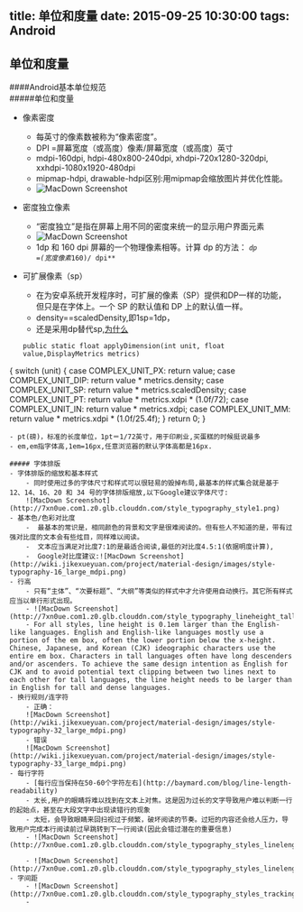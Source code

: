 title: 单位和度量
date: 2015-09-25  10:30:00
tags: Android
---


## 单位和度量 
####Android基本单位规范  
#####单位和度量
- 像素密度
    - 每英寸的像素数被称为“像素密度”。
    - DPI =屏幕宽度（或高度）像素/屏幕宽度（或高度）英寸
    - mdpi-160dpi,
      hdpi-480x800-240dpi,
      xhdpi-720x1280-320dpi,
      xxhdpi-1080x1920-480dpi
    - mipmap-hdpi,
    	drawable-hdpi区别:用mipmap会缩放图片并优化性能。
    - ![MacDown Screenshot](http://www.2cto.com/uploadfile/Collfiles/20150718/2015071808335256.png)
- 密度独立像素
	- “密度独立”是指在屏幕上用不同的密度来统一的显示用户界面元素
	- ![MacDown Screenshot](http://wiki.jikexueyuan.com/project/material-design/images/4_5.png)
	- 1dp 和 160 dpi 屏幕的一个物理像素相等。计算 dp 的方法：
	<code>*dp =(宽度像素*160)/ dpi**</code>
- 可扩展像素（sp）
	- 在为安卓系统开发程序时，可扩展的像素（SP）提供和DP一样的功能，但只是在字体上。一个 SP 的默认值和 DP 上的默认值一样。
	- density==scaledDensity,即1sp=1dp，
	- 还是采用dp替代sp,[为什么](http://www.oschina.net/question/272860_70761)

	```
	public static float applyDimension(int unit, float value,DisplayMetrics metrics)
{
    switch (unit) {
    case COMPLEX_UNIT_PX:
        return value;
    case COMPLEX_UNIT_DIP:
        return value * metrics.density;
    case COMPLEX_UNIT_SP:
        return value * metrics.scaledDensity;
    case COMPLEX_UNIT_PT:
        return value * metrics.xdpi * (1.0f/72);
    case COMPLEX_UNIT_IN:
        return value * metrics.xdpi;
    case COMPLEX_UNIT_MM:
        return value * metrics.xdpi * (1.0f/25.4f);
    }
    return 0;
}
```
- pt(磅)，标准的长度单位，1pt＝1/72英寸，用于印刷业,买蛋糕的时候挺说最多
- em,em指字体高,1em=16px,任意浏览器的默认字体高都是16px.
	
##### 字体排版
- 字体排版的缩放和基本样式
	- 同时使用过多的字体尺寸和样式可以很轻易的毁掉布局,最基本的样式集合就是基于 12、14、16、20 和 34 号的字体排版缩放,以下Google建议字体尺寸:
	![MacDown Screenshot](http://7xn0ue.com1.z0.glb.clouddn.com/style_typography_style1.png)
- 基本色/色彩对比度
	-  最基本的常识是，相同颜色的背景和文字是很难阅读的。但有些人不知道的是，带有过强对比度的文本会有些炫目，同样难以阅读。
	-  文本应当满足对比度7:1的是最适合阅读,最低的对比度4.5:1(依据明度计算),
	-  Google对比度建议:![MacDown Screenshot](http://wiki.jikexueyuan.com/project/material-design/images/style-typography-16_large_mdpi.png)
- 行高
	- 只有“主体”、“次要标题”、“大纲”等类似的样式中才允许使用自动换行。其它所有样式应当以单行形式出现。
	- ![MacDown Screenshot](http://7xn0ue.com1.z0.glb.clouddn.com/style_typography_lineheight_tall1.png)
	- For all styles, line height is 0.1em larger than the English-like languages. English and English-like languages mostly use a portion of the em box, often the lower portion below the x-height. Chinese, Japanese, and Korean (CJK) ideographic characters use the entire em box. Characters in tall languages often have long descenders and/or ascenders. To achieve the same design intention as English for CJK and to avoid potential text clipping between two lines next to each other for tall languages, the line height needs to be larger than in English for tall and dense languages.
- 换行规则/连字符
	- 正确：
	![MacDown Screenshot](http://wiki.jikexueyuan.com/project/material-design/images/style-typography-32_large_mdpi.png)
	- 错误
	![MacDown Screenshot](http://wiki.jikexueyuan.com/project/material-design/images/style-typography-33_large_mdpi.png)
- 每行字符
 	- [每行应当保持在50-60个字符左右](http://baymard.com/blog/line-length-readability)
 	- 太长,用户的眼睛将难以找到在文本上对焦。这是因为过长的文字导致用户难以判断一行的起始点，甚至在大段文字中出现读错行的现象
 	- 太短，会导致眼睛来回扫视过于频繁，破坏阅读的节奏。过短的内容还会给人压力，导致用户完成本行阅读前过早跳转到下一行阅读(因此会错过潜在的重要信息)
 	- ![MacDown Screenshot](http://7xn0ue.com1.z0.glb.clouddn.com/style_typography_styles_linelengths1.png)

	- ![MacDown Screenshot](http://7xn0ue.com1.z0.glb.clouddn.com/style_typography_styles_linelengths2.png)
- 字间距
	- ![MacDown Screenshot](http://7xn0ue.com1.z0.glb.clouddn.com/style_typography_styles_tracking.png)
	- 
	
